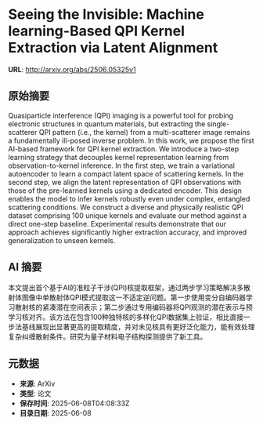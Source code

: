 # Seeing the Invisible: Machine learning-Based QPI Kernel Extraction via Latent Alignment

**URL**: http://arxiv.org/abs/2506.05325v1

## 原始摘要

Quasiparticle interference (QPI) imaging is a powerful tool for probing
electronic structures in quantum materials, but extracting the single-scatterer
QPI pattern (i.e., the kernel) from a multi-scatterer image remains a
fundamentally ill-posed inverse problem. In this work, we propose the first
AI-based framework for QPI kernel extraction. We introduce a two-step learning
strategy that decouples kernel representation learning from
observation-to-kernel inference. In the first step, we train a variational
autoencoder to learn a compact latent space of scattering kernels. In the
second step, we align the latent representation of QPI observations with those
of the pre-learned kernels using a dedicated encoder. This design enables the
model to infer kernels robustly even under complex, entangled scattering
conditions. We construct a diverse and physically realistic QPI dataset
comprising 100 unique kernels and evaluate our method against a direct one-step
baseline. Experimental results demonstrate that our approach achieves
significantly higher extraction accuracy, and improved generalization to unseen
kernels.


## AI 摘要

本文提出首个基于AI的准粒子干涉(QPI)核提取框架，通过两步学习策略解决多散射体图像中单散射体QPI模式提取这一不适定逆问题。第一步使用变分自编码器学习散射核的紧凑潜在空间表示；第二步通过专用编码器将QPI观测的潜在表示与预学习核对齐。该方法在包含100种独特核的多样化QPI数据集上验证，相比直接一步法基线展现出显著更高的提取精度，并对未见核具有更好泛化能力，能有效处理复杂纠缠散射条件。研究为量子材料电子结构探测提供了新工具。

## 元数据

- **来源**: ArXiv
- **类型**: 论文
- **保存时间**: 2025-06-08T04:08:33Z
- **目录日期**: 2025-06-08
